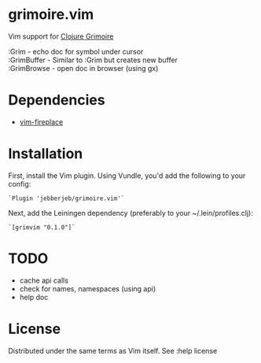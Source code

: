 grimoire.vim
============

Vim support for [Clojure Grimoire](http://conj.io)

:Grim - echo doc for symbol under cursor  
:GrimBuffer - Similar to :Grim but creates new buffer  
:GrimBrowse - open doc in browser (using gx) 

Dependencies
============

* [vim-fireplace](https://github.com/tpope/vim-fireplace)

Installation
============

First, install the Vim plugin. Using Vundle, you'd add the following to your
config:

    `Plugin 'jebberjeb/grimoire.vim'`

Next, add the Leiningen dependency (preferably to your ~/.lein/profiles.clj):

    `[grimvim "0.1.0"]`

TODO
====

* cache api calls
* check for names, namespaces (using api)
* help doc

License
=======

Distributed under the same terms as Vim itself. See :help license

